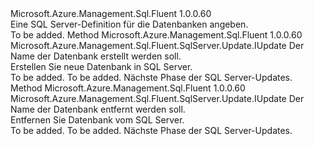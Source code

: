 <Type Name="IWithDatabase" FullName="Microsoft.Azure.Management.Sql.Fluent.SqlServer.Update.IWithDatabase">
  <TypeSignature Language="C#" Value="public interface IWithDatabase" />
  <TypeSignature Language="ILAsm" Value=".class public interface auto ansi abstract IWithDatabase" />
  <TypeSignature Language="DocId" Value="T:Microsoft.Azure.Management.Sql.Fluent.SqlServer.Update.IWithDatabase" />
  <TypeSignature Language="VB.NET" Value="Public Interface IWithDatabase" />
  <TypeSignature Language="F#" Value="type IWithDatabase = interface" />
  <AssemblyInfo>
    <AssemblyName>Microsoft.Azure.Management.Sql.Fluent</AssemblyName>
    <AssemblyVersion>1.0.0.60</AssemblyVersion>
  </AssemblyInfo>
  <Interfaces />
  <Docs>
    <summary>
            Eine SQL Server-Definition für die Datenbanken angeben.
            </summary>
    <remarks>To be added.</remarks>
  </Docs>
  <Members>
    <Member MemberName="WithNewDatabase">
      <MemberSignature Language="C#" Value="public Microsoft.Azure.Management.Sql.Fluent.SqlServer.Update.IUpdate WithNewDatabase (string databaseName);" />
      <MemberSignature Language="ILAsm" Value=".method public hidebysig newslot virtual instance class Microsoft.Azure.Management.Sql.Fluent.SqlServer.Update.IUpdate WithNewDatabase(string databaseName) cil managed" />
      <MemberSignature Language="DocId" Value="M:Microsoft.Azure.Management.Sql.Fluent.SqlServer.Update.IWithDatabase.WithNewDatabase(System.String)" />
      <MemberSignature Language="VB.NET" Value="Public Function WithNewDatabase (databaseName As String) As IUpdate" />
      <MemberSignature Language="F#" Value="abstract member WithNewDatabase : string -&gt; Microsoft.Azure.Management.Sql.Fluent.SqlServer.Update.IUpdate" Usage="iWithDatabase.WithNewDatabase databaseName" />
      <MemberType>Method</MemberType>
      <AssemblyInfo>
        <AssemblyName>Microsoft.Azure.Management.Sql.Fluent</AssemblyName>
        <AssemblyVersion>1.0.0.60</AssemblyVersion>
      </AssemblyInfo>
      <ReturnValue>
        <ReturnType>Microsoft.Azure.Management.Sql.Fluent.SqlServer.Update.IUpdate</ReturnType>
      </ReturnValue>
      <Parameters>
        <Parameter Name="databaseName" Type="System.String" />
      </Parameters>
      <Docs>
        <param name="databaseName">Der Name der Datenbank erstellt werden soll.</param>
        <summary>
            Erstellen Sie neue Datenbank in SQL Server.
            </summary>
        <returns>To be added.</returns>
        <remarks>To be added.</remarks>
        <return>Nächste Phase der SQL Server-Updates.</return>
      </Docs>
    </Member>
    <Member MemberName="WithoutDatabase">
      <MemberSignature Language="C#" Value="public Microsoft.Azure.Management.Sql.Fluent.SqlServer.Update.IUpdate WithoutDatabase (string databaseName);" />
      <MemberSignature Language="ILAsm" Value=".method public hidebysig newslot virtual instance class Microsoft.Azure.Management.Sql.Fluent.SqlServer.Update.IUpdate WithoutDatabase(string databaseName) cil managed" />
      <MemberSignature Language="DocId" Value="M:Microsoft.Azure.Management.Sql.Fluent.SqlServer.Update.IWithDatabase.WithoutDatabase(System.String)" />
      <MemberSignature Language="VB.NET" Value="Public Function WithoutDatabase (databaseName As String) As IUpdate" />
      <MemberSignature Language="F#" Value="abstract member WithoutDatabase : string -&gt; Microsoft.Azure.Management.Sql.Fluent.SqlServer.Update.IUpdate" Usage="iWithDatabase.WithoutDatabase databaseName" />
      <MemberType>Method</MemberType>
      <AssemblyInfo>
        <AssemblyName>Microsoft.Azure.Management.Sql.Fluent</AssemblyName>
        <AssemblyVersion>1.0.0.60</AssemblyVersion>
      </AssemblyInfo>
      <ReturnValue>
        <ReturnType>Microsoft.Azure.Management.Sql.Fluent.SqlServer.Update.IUpdate</ReturnType>
      </ReturnValue>
      <Parameters>
        <Parameter Name="databaseName" Type="System.String" />
      </Parameters>
      <Docs>
        <param name="databaseName">Der Name der Datenbank entfernt werden soll.</param>
        <summary>
            Entfernen Sie Datenbank vom SQL Server.
            </summary>
        <returns>To be added.</returns>
        <remarks>To be added.</remarks>
        <return>Nächste Phase der SQL Server-Updates.</return>
      </Docs>
    </Member>
  </Members>
</Type>